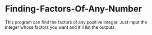 # Finding-Factors-Of-Any-Number

This program can find the factors of any positive integer. </b> Just input the integer whose factors you want and it'll list the outputs.
